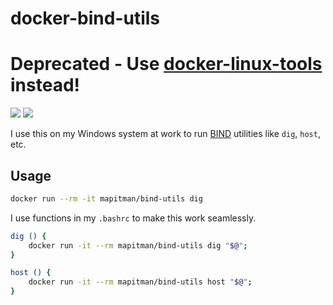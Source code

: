 # docker-bind-utils
# Deprecated - Use [docker-linux-tools](https://github.com/mapitman/docker-linux-tools) instead!
[![](https://images.microbadger.com/badges/image/mapitman/bind-utils.svg)](https://microbadger.com/images/mapitman/bind-utils "Get your own image badge on microbadger.com") [![](https://images.microbadger.com/badges/version/mapitman/bind-utils.svg)](https://microbadger.com/images/mapitman/bind-utils "Get your own version badge on microbadger.com")

I use this on my Windows system at work to run [BIND](https://www.isc.org/downloads/bind/) utilities like `dig`, `host`, etc.

## Usage

```sh
docker run --rm -it mapitman/bind-utils dig
```

I use functions in my `.bashrc` to make this work seamlessly.

```sh
dig () {
    docker run -it --rm mapitman/bind-utils dig "$@";
}

host () {
    docker run -it --rm mapitman/bind-utils host "$@";
}
```
